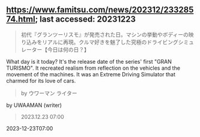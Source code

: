 ## https://www.famitsu.com/news/202312/23328574.html; last accessed: 20231223

> 初代『グランツーリスモ』が発売された日。マシンの挙動やボディーの映り込みをリアルに再現。クルマ好きを魅了した究極のドライビングシミュレーター【今日は何の日？】

What day is it today?  It's the release date of the series' first "GRAN TURISMO". It recreated realism from reflection on the vehicles and the movement of the machines. It was an Extreme Driving Simulator that charmed for its love of cars.

> by ウワーマン ライター

by UWAAMAN (writer)

> 2023.12.23 07:00 

2023-12-23T07:00